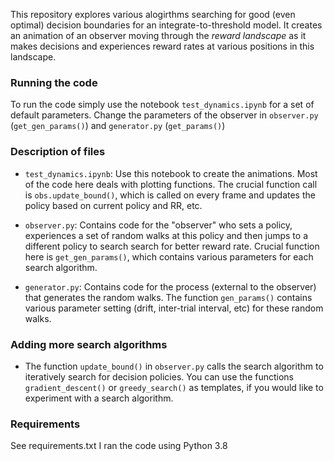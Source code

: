 This repository explores various alogirthms searching for good (even optimal) decision boundaries for an integrate-to-threshold model. It creates an animation of an observer moving through the _reward landscape_ as it makes decisions and experiences reward rates at various positions in this landscape.


### Running the code
To run the code simply use the notebook `test_dynamics.ipynb` for a set of default parameters. Change the parameters of the observer in `observer.py` (`get_gen_params()`) and `generator.py` (`get_params()`)


### Description of files

- `test_dynamics.ipynb`: Use this notebook to create the animations. Most of the code here deals with plotting functions. The crucial function call is `obs.update_bound()`, which is called on every frame and updates the policy based on current policy and RR, etc.

- `observer.py`: Contains code for the "observer" who sets a policy, experiences a set of random walks at this policy and then jumps to a different policy to search search for better reward rate. Crucial function here is `get_gen_params()`, which contains various parameters for each search algorithm.

- `generator.py`: Contains code for the process (external to the observer) that generates the random walks. The function `gen_params()` contains various parameter setting (drift, inter-trial interval, etc) for these random walks.


### Adding more search algorithms
- The function `update_bound()` in `observer.py` calls the search algorithm to iteratively search for decision policies. You can use the functions `gradient_descent()` or `greedy_search()` as templates, if you would like to experiment with a search algorithm.


### Requirements
See requirements.txt
I ran the code using Python 3.8